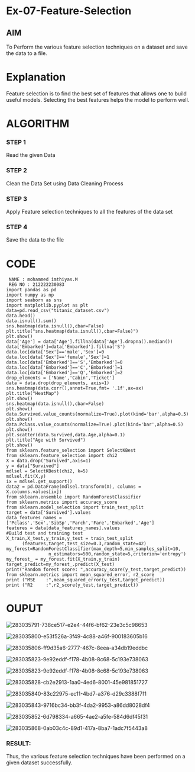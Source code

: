 # Ex-07-Feature-Selection
## AIM
To Perform the various feature selection techniques on a dataset and save the data to a file. 

# Explanation
Feature selection is to find the best set of features that allows one to build useful models.
Selecting the best features helps the model to perform well. 

# ALGORITHM
### STEP 1
Read the given Data
### STEP 2
Clean the Data Set using Data Cleaning Process
### STEP 3
Apply Feature selection techniques to all the features of the data set
### STEP 4
Save the data to the file


# CODE
```
 NAME : mohammed imthiyas.M
 REG NO : 212222230083
import pandas as pd
import numpy as np
import seaborn as sns
import matplotlib.pyplot as plt
data=pd.read_csv("titanic_dataset.csv")
data.head()
data.isnull().sum()
sns.heatmap(data.isnull(),cbar=False)
plt.title("sns.heatmap(data.isnull(),cbar=False)")
plt.show()
data['Age'] = data['Age'].fillna(data['Age'].dropna().median())
data['Embarked']=data['Embarked'].fillna('S')
data.loc[data['Sex']=='male','Sex']=0
data.loc[data['Sex']=='female','Sex']=1
data.loc[data['Embarked']=='S','Embarked']=0
data.loc[data['Embarked']=='C','Embarked']=1
data.loc[data['Embarked']=='Q','Embarked']=2
drop_elements = ['Name','Cabin','Ticket']
data = data.drop(drop_elements, axis=1)
sns.heatmap(data.corr(),annot=True,fmt= '.1f',ax=ax)
plt.title("HeatMap")
plt.show()
sns.heatmap(data.isnull(),cbar=False)            
plt.show()
data.Survived.value_counts(normalize=True).plot(kind='bar',alpha=0.5)                  
plt.show()
data.Pclass.value_counts(normalize=True).plot(kind='bar',alpha=0.5)
plt.show()
plt.scatter(data.Survived,data.Age,alpha=0.1)
plt.title("Age with Survived")                                
plt.show()
from sklearn.feature_selection import SelectKBest
from sklearn.feature_selection import chi2
X = data.drop("Survived",axis=1)
y = data["Survived"]
mdlsel = SelectKBest(chi2, k=5)
mdlsel.fit(X,y)
ix = mdlsel.get_support()
data2 = pd.DataFrame(mdlsel.transform(X), columns = X.columns.values[ix])
from sklearn.ensemble import RandomForestClassifier
from sklearn.metrics import accuracy_score
from sklearn.model_selection import train_test_split
target = data['Survived'].values
data_features_names = ['Pclass','Sex','SibSp','Parch','Fare','Embarked','Age']
features = data[data_features_names].values
#Build test and training test
X_train,X_test,y_train,y_test = train_test_split
      (features,target,test_size=0.3,random_state=42)
my_forest=RandomForestClassifier(max_depth=5,min_samples_split=10,
                n_estimators=500,random_state=5,criterion='entropy')
my_forest_ = my_forest.fit(X_train,y_train)
target_predict=my_forest_.predict(X_test)
print("Random forest score: ",accuracy_score(y_test,target_predict))
from sklearn.metrics import mean_squared_error, r2_score
print ("MSE    :",mean_squared_error(y_test,target_predict))
print ("R2     :",r2_score(y_test,target_predict))
```

# OUPUT


![283035791-738ce517-e2e4-44f6-bf62-23e3c5c98653](https://github.com/imthiyas19/ODD2023-Datascience-Ex-07/assets/120353416/2239d6ff-4eb5-48a7-aa6e-0e2d39f1d957)








![283035800-e53f526a-3f49-4c88-a46f-900183605b16](https://github.com/imthiyas19/ODD2023-Datascience-Ex-07/assets/120353416/501163be-0aa7-4b32-9fe2-f0d14968cc9a)






![283035806-ff9d35a6-2777-467c-8eea-a34db19eddbc](https://github.com/imthiyas19/ODD2023-Datascience-Ex-07/assets/120353416/988f6c70-d09e-483a-a44b-2d1b6b6a7da0)






![283035823-9e92eddf-f178-4b08-8c68-5c193e738063](https://github.com/imthiyas19/ODD2023-Datascience-Ex-07/assets/120353416/b34de629-c324-4dc2-93c4-ba642e20fc9f)






![283035823-9e92eddf-f178-4b08-8c68-5c193e738063](https://github.com/imthiyas19/ODD2023-Datascience-Ex-07/assets/120353416/31fc47b3-7efd-4643-b59a-2b15d9c21d96)






![283035828-cb2e2913-1aa0-4ed6-8001-45e981851727](https://github.com/imthiyas19/ODD2023-Datascience-Ex-07/assets/120353416/54880320-0c89-4584-851d-8565fc73e123)


![283035840-83c22975-ec11-4bd7-a376-d29c3388f7f1](https://github.com/imthiyas19/ODD2023-Datascience-Ex-07/assets/120353416/7cd1be1c-fbc8-4dbf-9a36-24c6e00963a6)





![283035843-9716bc34-bb3f-4da2-9953-a86dd8028df4](https://github.com/imthiyas19/ODD2023-Datascience-Ex-07/assets/120353416/0dc50e7e-0f7a-415a-a268-9f345e01d6c5)




![283035852-6d798334-a665-4ae2-a5fe-584d6df45f31](https://github.com/imthiyas19/ODD2023-Datascience-Ex-07/assets/120353416/75f69204-ee0c-4e78-bedb-44c50213f955)

![283035868-0ab03c4c-89d1-417a-8ba7-1adc7f5443a8](https://github.com/imthiyas19/ODD2023-Datascience-Ex-07/assets/120353416/7f74fd37-8d5e-4c71-ab4d-1fa4a8132fc1)


### RESULT:
Thus, the various feature selection techniques have been performed on a given dataset successfully.

